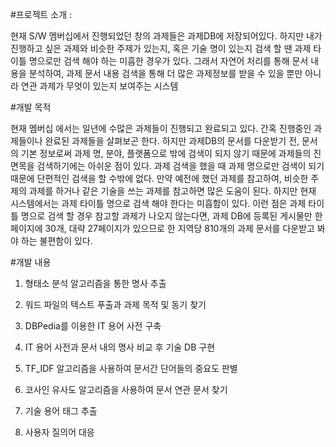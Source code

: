 #프로젝트 소개 : 

현재 S/W 멤버십에서 진행되었던 창의 과제들은 과제DB에 저장되어있다. 
하지만 내가 진행하고 싶은 과제와 비슷한 주제가 있는지, 
혹은 기술 명이 있는지 검색 할 땐 과제 타이틀 명으로만 검색 해야 하는 미흡한 경우가 있다.
그래서 자연어 처리를 통해 문서 내용을 분석하여, 과제 문서 내용 검색을 통해 더 많은 과제정보를 받을 수 있을 뿐만 
아니라 연관 과제가 무엇이 있는지 보여주는 시스템

#개발 목적

현재 멤버십 에서는 일년에 수많은 과제들이 진행되고 완료되고 있다. 
간혹 진행중인 과제들이나 완료된 과제들을 살펴보곤 한다. 
하지만 과제DB의 문서를 다운받기 전, 문서의 기본 정보로써 과제 명, 분야, 플랫폼으로 밖에 검색이 되지 않기 때문에 과제들의 진면목을 검색하기에는 아쉬운 점이 있다.
과제 검색을 했을 때 과제 명으로만 검색이 되기 때문에 단편적인 검색을 할 수밖에 없다.
만약 예전에 했던 과제를 참고하여, 비슷한 주제의 과제를 하거나 같은 기술을 쓰는 과제를 참고하면 많은 도움이 된다. 
하지만 현재 시스템에서는 과제 타이틀 명으로 검색 해야 한다는 미흡함이 있다. 
이런 점은 과제 타이틀 명으로 검색 할 경우 참고할 과제가 나오지 않는다면, 
과제 DB에 등록된 게시물만 한 페이지에 30개, 대략 27페이지가 있으므로 한 지역당 810개의 과제 문서를 다운받고 봐야 하는 불편함이 있다.

#개발 내용

1. 형태소 분석 알고리즘을 통한 명사 추출

2. 워드 파일의 텍스트 푸출과 과제 목적 및 동기 찾기

3. DBPedia를 이용한 IT 용어 사전 구축

4. IT 용어 사전과 문서 내의 명사 비교 후 기술 DB 구현

5. TF_IDF 알고리즘을 사용하여 문서간 단어들의 중요도 판별

6. 코사인 유사도 알고리즘을 사용하여 문서 연관 문서 찾기

7. 기술 용어 태그 추출

8. 사용자 질의어 대응
